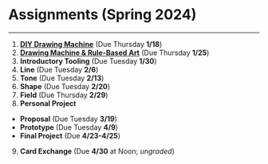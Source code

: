 # Assignments (Spring 2024)

---

1. [**DIY Drawing Machine**](01_diy_drawing_machine/README.md) (Due Thursday **1/18**)
2. [**Drawing Machine & Rule-Based Art**](02_rule_based_art/README.md) (Due Thursday **1/25**)
3. **Introductory Tooling** (Due Tuesday **1/30**)
4. **Line** (Due Tuesday **2/6**)
5. **Tone** (Due Tuesday **2/13**)
6. **Shape** (Due Tuesday **2/20**)
7. **Field** (Due Thursday **2/29**)
8. **Personal Project**
  * **Proposal** (Due Tuesday **3/19**)
  * **Prototype** (Due Tuesday **4/9**)
  * **Final Project** (Due **4/23-4/25**)
9. **Card Exchange** (Due **4/30** at Noon; *ungraded*)